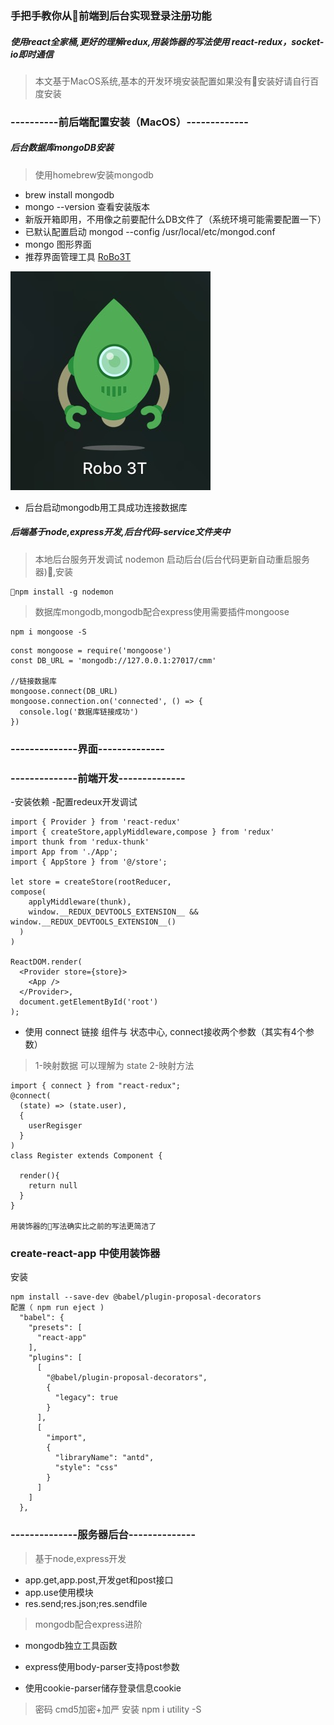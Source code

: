 
### 手把手教你从前端到后台实现登录注册功能

##### 使用react全家桶,更好的理解redux,用装饰器的写法使用 react-redux，socket-io即时通信

> 本文基于MacOS系统,基本的开发环境安装配置如果没有安装好请自行百度安装
### ----------前后端配置安装（MacOS）-------------

##### 后台数据库mongoDB安装
>使用homebrew安装mongodb
- brew install mongodb
- mongo --version 查看安装版本
- 新版开箱即用，不用像之前要配什么DB文件了（系统环境可能需要配置一下）
- 已默认配置启动 mongod --config /usr/local/etc/mongod.conf
- mongo 图形界面
- 推荐界面管理工具 [RoBo3T](https://robomongo.org/)

![RoBo3T](./screenshots/RoBo3T.png)
- 后台启动mongodb用工具成功连接数据库

##### 后端基于node,express开发,后台代码-service文件夹中

> 本地后台服务开发调试 nodemon 启动后台(后台代码更新自动重启服务器),安装
```
npm install -g nodemon
```

> 数据库mongodb,mongodb配合express使用需要插件mongoose
```
npm i mongoose -S
```

```
const mongoose = require('mongoose')
const DB_URL = 'mongodb://127.0.0.1:27017/cmm'

//链接数据库
mongoose.connect(DB_URL)
mongoose.connection.on('connected', () => {
  console.log('数据库链接成功')
})

```


### --------------界面--------------
<!-- ![登录页面](./screenshots/login.png) -->

### --------------前端开发--------------
-安装依赖
-配置redeux开发调试
```
import { Provider } from 'react-redux'
import { createStore,applyMiddleware,compose } from 'redux'
import thunk from 'redux-thunk'
import App from './App';
import { AppStore } from '@/store';

let store = createStore(rootReducer,
compose(
    applyMiddleware(thunk),
    window.__REDUX_DEVTOOLS_EXTENSION__ && window.__REDUX_DEVTOOLS_EXTENSION__()
  )  
)

ReactDOM.render(
  <Provider store={store}>
    <App />
  </Provider>,
  document.getElementById('root')
);

```

- 使用 connect 链接 组件与 状态中心, connect接收两个参数（其实有4个参数）
> 1-映射数据 可以理解为 state 
> 2-映射方法 

```
import { connect } from "react-redux";
@connect(
  (state) => (state.user),
  {
    userRegisger
  }
)
class Register extends Component {

  render(){
    return null
  }
}

用装饰器的写法确实比之前的写法更简洁了
```

### create-react-app 中使用装饰器
安装 
```
npm install --save-dev @babel/plugin-proposal-decorators
配置（ npm run eject )
  "babel": {
    "presets": [
      "react-app"
    ],
    "plugins": [
      [
        "@babel/plugin-proposal-decorators",
        {
          "legacy": true
        }
      ],
      [
        "import",
        {
          "libraryName": "antd",
          "style": "css"
        }
      ]
    ]
  },
```

### --------------服务器后台--------------
> 基于node,express开发

- app.get,app.post,开发get和post接口
- app.use使用模块
- res.send;res.json;res.sendfile


> mongodb配合express进阶

- mongodb独立工具函数

- express使用body-parser支持post参数

- 使用cookie-parser储存登录信息cookie

>密码 cmd5加密+加严 安装 npm i utility -S

